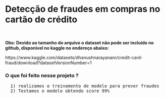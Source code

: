 # Detecção de fraudes em compras no cartão de crédito
<br>
<p><b>Obs: Devido ao tamanho do arquivo o dataset não pode ser incluído no github, disponível no kaggle no endereço abaixo:</b></p>
<link>https://www.kaggle.com/datasets/dhanushnarayananr/credit-card-fraud/download?datasetVersionNumber=1</link><br>
<h3>O que foi feito nesse projeto ?</h3>
<pre>
  1) realizamos o treinamento de modelo para prever fraudes em compras no cartão de crédito com base nas informações disponíveis no dataset
  2) Testamos o modelo obtendo score 99%
</pre>
